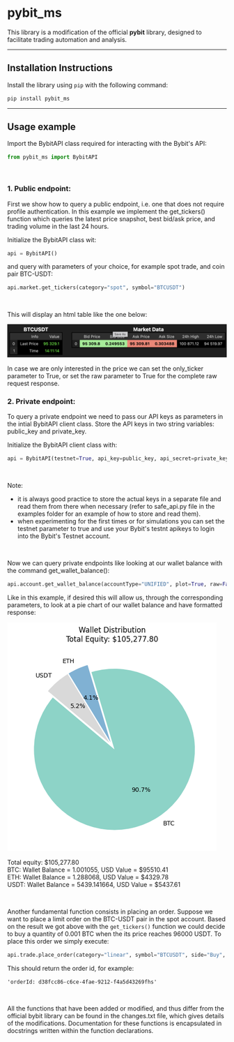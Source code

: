 # pybit_ms

This library is a modification of the official **pybit** library, designed to facilitate trading automation and analysis.

---

## Installation Instructions

Install the library using `pip` with the following command:

```bash
pip install pybit_ms
```

---

## Usage example

Import the BybitAPI class required for interacting with the Bybit's API:

```python
from pybit_ms import BybitAPI    
```    

<br>

### 1. Public endpoint:


First we show how to query a public endpoint, i.e. one that does not require profile authentication. In this example we implement the get_tickers() function which queries the latest price snapshot, best bid/ask price, and trading volume in the last 24 hours.

Initialize the BybitAPI class wit:

```python
api = BybitAPI()
```

and query with parameters of your choice, for example spot trade, and coin pair BTC-USDT:

```python
api.market.get_tickers(category="spot", symbol="BTCUSDT")
```
<br>

This will display an html table like the one below:

![](/images/html.png)

In case we are only interested in the price we can set the only_ticker parameter to True, or set the raw parameter to True for the complete raw request response.



### 2. Private endpoint:

To query a private endpoint we need to pass our API keys as parameters in the intial BybitAPI client class. Store the API keys in two string variables: public_key and private_key.

Initialize the BybitAPI client class with:

```python
api = BybitAPI(testnet=True, api_key=public_key, api_secret=private_key)
```

<br>

Note: 
* it is always good practice to store the actual keys in a separate file and read them from there when necessary (refer to safe_api.py file in the examples folder for an example of how to store and read them).
* when experimenting for the first times or for simulations you can set the testnet parameter to true and use your Bybit's testnt apikeys to login into the Bybit's Testnet account. 

<br>

Now we can query private endpoints like looking at our wallet balance with the command get_wallet_balance():

```python
api.account.get_wallet_balance(accountType="UNIFIED", plot=True, raw=False)
```

Like in this example, if desired this will allow us, through the corresponding parameters, to look at a pie chart of our wallet balance and have formatted response:

![](/images/wellet_distribution.png)

Total equity: $105,277.80 <br>
BTC: Wallet Balance = 1.001055, USD Value = $95510.41 <br>
ETH: Wallet Balance = 1.288068, USD Value = $4329.78 <br>
USDT: Wallet Balance = 5439.141664, USD Value = $5437.61 <br>

<br>

Another fundamental function consists in placing an order. Suppose we want to place a limit order on the BTC-USDT pair in the spot account. Based on the result we got above with the ```get_tickers()``` function we could decide to buy a quantity of 0.001 BTC when the its price reaches 96000 USDT. To place this order we simply execute:

```python
api.trade.place_order(category="linear", symbol="BTCUSDT", side="Buy", order_type="limit", qty=0.001, price="96000")
```

This should return the order id, for example:
```
'orderId: d38fcc86-c6ce-4fae-9212-f4a5d43269fhs'
```

<br>

All the functions that have been added or modified, and thus differ from the official bybit library can be found in the changes.txt file, which gives details of the modifications. Documentation for these functions is encapsulated in docstrings written within the function declarations.
